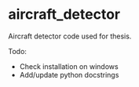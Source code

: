 # aircraft_detector
Aircraft detector code used for thesis.

Todo:
 - Check installation on windows
 - Add/update python docstrings
